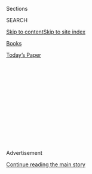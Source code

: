 <div id="app">

<div>

<div>

<div>

<div class="NYTAppHideMasthead css-1q2w90k e1suatyy0">

<div class="section css-ui9rw0 e1suatyy2">

<div class="css-eph4ug er09x8g0">

<div class="css-6n7j50">

</div>

<span class="css-1dv1kvn">Sections</span>

<div class="css-10488qs">

<span class="css-1dv1kvn">SEARCH</span>

</div>

[Skip to content](#site-content)[Skip to site
index](#site-index)

</div>

<div id="masthead-section-label" class="css-1wr3we4 eaxe0e00">

[Books](https://www.nytimes3xbfgragh.onion/section/books)

</div>

<div class="css-10698na e1huz5gh0">

</div>

</div>

<div id="masthead-bar-one" class="section hasLinks css-15hmgas e1csuq9d3">

<div class="css-uqyvli e1csuq9d0">

</div>

<div class="css-1uqjmks e1csuq9d1">

</div>

<div class="css-9e9ivx">

[](https://myaccount.nytimes3xbfgragh.onion/auth/login?response_type=cookie&client_id=vi)

</div>

<div class="css-1bvtpon e1csuq9d2">

[Today’s
Paper](https://www.nytimes3xbfgragh.onion/section/todayspaper)

</div>

</div>

</div>

</div>

<div data-aria-hidden="false">

<div id="site-content" data-role="main">

<div>

<div class="css-1aor85t" style="opacity:0.000000001;z-index:-1;visibility:hidden">

<div class="css-1hqnpie">

<div class="css-epjblv">

<span class="css-17xtcya">[Books](/section/books)</span><span class="css-x15j1o">|</span><span class="css-fwqvlz">13
Books to Watch For in
August</span>

</div>

<div class="css-k008qs">

<div class="css-1iwv8en">

<span class="css-18z7m18"></span>

<div>

</div>

</div>

<span class="css-1n6z4y">https://nyti.ms/311HlJF</span>

<div class="css-1705lsu">

<div class="css-4xjgmj">

<div class="css-4skfbu" data-role="toolbar" data-aria-label="Social Media Share buttons, Save button, and Comments Panel with current comment count" data-testid="share-tools">

  - 
  - 
  - 
  - 
    
    <div class="css-6n7j50">
    
    </div>

  - 

</div>

</div>

</div>

</div>

</div>

</div>

<div id="NYT_TOP_BANNER_REGION" class="css-13pd83m">

</div>

<div id="top-wrapper" class="css-1sy8kpn">

<div id="top-slug" class="css-l9onyx">

Advertisement

</div>

[Continue reading the main
story](#after-top)

<div class="ad top-wrapper" style="text-align:center;height:100%;display:block;min-height:250px">

<div id="top" class="place-ad" data-position="top" data-size-key="top">

</div>

</div>

<div id="after-top">

</div>

</div>

<div>

<div id="sponsor-wrapper" class="css-1hyfx7x">

<div id="sponsor-slug" class="css-19vbshk">

Supported by

</div>

[Continue reading the main
story](#after-sponsor)

<div id="sponsor" class="ad sponsor-wrapper" style="text-align:center;height:100%;display:block">

</div>

<div id="after-sponsor">

</div>

</div>

<div class="css-186x18t">

</div>

<div class="css-1vkm6nb ehdk2mb0">

# 13 Books to Watch For in August

</div>

Stephenie Meyer’s retelling of “Twilight,” Isabel Wilkerson’s
examination of American racism, a biography of the drug kingpin El
Chapo, and plenty
more.

<div class="css-79elbk" data-testid="photoviewer-wrapper">

<div class="css-z3e15g" data-testid="photoviewer-wrapper-hidden">

</div>

<div class="css-1a48zt4 ehw59r15" data-testid="photoviewer-children">

![](https://static01.graylady3jvrrxbe.onion/images/2020/07/31/books/00AUGUST-BOOKS-COMBO/00AUGUST-BOOKS-COMBO-articleLarge.jpg?quality=75&auto=webp&disable=upscale)

</div>

</div>

<div class="css-18e8msd">

<div class="css-vp77d3 epjyd6m0">

<div class="css-hus3qt ey68jwv0" data-aria-hidden="true">

[![Joumana
Khatib](https://static01.graylady3jvrrxbe.onion/images/2018/09/13/multimedia/author-joumana-khatib/author-joumana-khatib-thumbLarge.png
"Joumana Khatib")](https://nytimes3xbfgragh.onion/by/joumana-khatib)

</div>

<div class="css-1baulvz">

By [<span class="css-1baulvz last-byline" itemprop="name">Joumana
Khatib</span>](https://nytimes3xbfgragh.onion/by/joumana-khatib)

</div>

</div>

  - 
    
    <div class="css-ld3wwf e16638kd2">
    
    Published July 30, 2020Updated Aug. 4, 2020,
    <span class="css-epvm6">4:07 p.m.
    ET</span>
    
    </div>

  - 
    
    <div class="css-4xjgmj">
    
    <div class="css-pvvomx" data-role="toolbar" data-aria-label="Social Media Share buttons, Save button, and Comments Panel with current comment count" data-testid="share-tools">
    
      - 
      - 
      - 
      - 
        
        <div class="css-6n7j50">
        
        </div>
    
      - 
    
    </div>
    
    </div>

</div>

</div>

<div class="section meteredContent css-1r7ky0e" name="articleBody" itemprop="articleBody">

<div class="css-1fanzo5 StoryBodyCompanionColumn">

<div class="css-53u6y8">

August is often a quiet month for publishers, but this year there’s a
lot to look forward to: new books from Akwaeke Emezi and Daisy Johnson;
a timely re-examination of William Faulkner, with a special focus on how
he wrote about race; and an astrophysicist’s (surprisingly soothing)
guide to the end of the universe as we know
it.

<div class="css-79elbk" data-testid="photoviewer-wrapper">

<div class="css-z3e15g" data-testid="photoviewer-wrapper-hidden">

</div>

<div class="css-1a48zt4 ehw59r15" data-testid="photoviewer-children">

<div class="css-zgakxe erfvjey0">

<span class="css-1ly73wi e1tej78p0">Image</span>

<div class="css-zjzyr8">

<div data-testid="lazyimage-container" style="height:587.7333333333332px">

</div>

</div>

</div>

</div>

</div>

### ‘[Caste: The Origins of Our Discontents](https://www.penguinrandomhouse.com/books/653196/caste-by-isabel-wilkerson/),’ by Isabel Wilkerson (Random House, Aug. 4)

Wilkerson, the Pulitzer Prize-winning journalist and author of “[The
Warmth of Other
Suns](https://www.nytimes3xbfgragh.onion/2010/09/05/books/review/Oshinsky-t.html),”
places America’s racism in a global context, linking it to the caste
system in India as well as Nazi ideology. She identifies eight
cornerstones of caste systems throughout history and across the world,
and uses vignettes from real-life people to illustrate how inequality
acts as an invisible, but deeply felt, blueprint for their lives.

</div>

</div>

<div class="css-1fanzo5 StoryBodyCompanionColumn">

<div class="css-53u6y8">

*\[* [*Read our
review*](https://www.nytimes3xbfgragh.onion/2020/07/31/books/review-caste-isabel-wilkerson-origins-of-our-discontents.html)*.
\]*

<div class="css-79elbk" data-testid="photoviewer-wrapper">

<div class="css-z3e15g" data-testid="photoviewer-wrapper-hidden">

</div>

<div class="css-1a48zt4 ehw59r15" data-testid="photoviewer-children">

<div class="css-zgakxe erfvjey0">

<span class="css-1ly73wi e1tej78p0">Image</span>

<div class="css-zjzyr8">

<div data-testid="lazyimage-container" style="height:580px">

</div>

</div>

</div>

</div>

</div>

### ‘[The Death of Vivek Oji](https://www.penguinrandomhouse.com/books/604152/the-death-of-vivek-oji-by-akwaeke-emezi/),’ by Akwaeke Emezi (Riverhead, Aug. 4)

A family in southeastern Nigeria confronts what little it knew of — and
was willing to accept about — its son after his body is delivered to his
mother’s doorstep. This mystery, by the author of
“[Freshwater](https://www.nytimes3xbfgragh.onion/2018/02/26/books/review/freshwater-akwaeke-emezi.html)”
and
“[Pet](https://www.nytimes3xbfgragh.onion/2019/09/30/books/review/pet-akwaeke-emezi.html),”
raises an unsettling question: How does a family mourn a young man who
was forced to hide his true self?

*\[* [*Read our profile of
Emezi*](https://www.nytimes3xbfgragh.onion/2019/09/09/books/akwaeke-emezi-pet-freshwater.html)*.
|* [*Read our
review*](https://www.nytimes3xbfgragh.onion/2020/07/28/books/death-vivek-oji-akwaeke-emezi-group-text.html)*.
\]*

<div class="css-79elbk" data-testid="photoviewer-wrapper">

<div class="css-z3e15g" data-testid="photoviewer-wrapper-hidden">

</div>

<div class="css-1a48zt4 ehw59r15" data-testid="photoviewer-children">

<div class="css-zgakxe erfvjey0">

<span class="css-1ly73wi e1tej78p0">Image</span>

<div class="css-zjzyr8">

<div data-testid="lazyimage-container" style="height:587.7333333333332px">

</div>

</div>

</div>

</div>

</div>

### ‘[El Jefe: The Stalking of Chapo Guzmán](https://us.macmillan.com/books/9781250254528),’ by Alan Feuer (Flatiron, Aug. 25)

El Chapo, the most famous drug trafficker of his generation, [received a
life
sentence](https://www.nytimes3xbfgragh.onion/2019/07/17/nyregion/el-chapo-sentencing.html)
last year. He had evaded the Mexican authorities for years, smuggled
hundreds of tons of drugs and became notorious for his violence and
corruption. Feuer, a Metro reporter for The New York Times who covered
El Chapo’s trial, gives a brisk, rich account of the kingpin’s rise to
power and his
downfall.

<div class="css-79elbk" data-testid="photoviewer-wrapper">

<div class="css-z3e15g" data-testid="photoviewer-wrapper-hidden">

</div>

<div class="css-1a48zt4 ehw59r15" data-testid="photoviewer-children">

<div class="css-zgakxe erfvjey0">

<span class="css-1ly73wi e1tej78p0">Image</span>

<div class="css-zjzyr8">

<div data-testid="lazyimage-container" style="height:591.2334352701324px">

</div>

</div>

</div>

</div>

</div>

### ‘[The End of Everything (Astrophysically Speaking)](https://www.simonandschuster.com/books/The-End-of-Everything/Katie-Mack/9781982103545),’ by Katie Mack (Scribner, Aug. 4)

“In about five billion years, the Sun will swell to its red giant phase,
engulf the orbit of Mercury and perhaps Venus, and leave the Earth a
charred, lifeless, magma-covered rock.” That’s how Mack, a theoretical
astrophysicist, begins her engrossing, elegant timeline of the cosmos.
Despite the book’s sobering title, she sprinkles in delightful esoterica
along the way, while providing a guide to some of the most plausible
scenarios about the end of the universe.

</div>

</div>

<div class="css-1fanzo5 StoryBodyCompanionColumn">

<div class="css-53u6y8">

\[ [Read our
review](https://www.nytimes3xbfgragh.onion/2020/08/04/books/review/the-end-of-everything-katie-mack.html).
\]

<div class="css-79elbk" data-testid="photoviewer-wrapper">

<div class="css-z3e15g" data-testid="photoviewer-wrapper-hidden">

</div>

<div class="css-1a48zt4 ehw59r15" data-testid="photoviewer-children">

<div class="css-zgakxe erfvjey0">

<span class="css-1ly73wi e1tej78p0">Image</span>

<div class="css-zjzyr8">

<div data-testid="lazyimage-container" style="height:588.3777777777777px">

</div>

</div>

</div>

</div>

</div>

### ‘[Evil Geniuses: The Unmaking of America](https://www.penguinrandomhouse.com/books/594493/evil-geniuses-by-kurt-andersen/),’ by Kurt Andersen (Random House, Aug. 11)

Starting in the 1970s, according to Andersen, a “cultural U-turn” caused
the nation to abandon the middle class, instead rewarding corporate
interests and capitalist greed. The United States, he writes, might be
“the first large modern society to go from fully developed to
failing.” But for all his grim assessments, he offers solutions
(including stronger unions and a universal basic income), and believes
change is possible — so long as the left adopts tactics the right used
decades
ago.

<div class="css-79elbk" data-testid="photoviewer-wrapper">

<div class="css-z3e15g" data-testid="photoviewer-wrapper-hidden">

</div>

<div class="css-1a48zt4 ehw59r15" data-testid="photoviewer-children">

<div class="css-zgakxe erfvjey0">

<span class="css-1ly73wi e1tej78p0">Image</span>

<div class="css-zjzyr8">

<div data-testid="lazyimage-container" style="height:583.8666666666667px">

</div>

</div>

</div>

</div>

</div>

### ‘[Life of a Klansman: A Family History in White Supremacy](https://us.macmillan.com/books/9780374186326),’ by Edward Ball (Farrar, Straus & Giroux, Aug. 4)

In his National Book Award-winning book “[Slaves in the
Family](https://archive.nytimes3xbfgragh.onion/www.nytimes3xbfgragh.onion/books/98/03/01/reviews/980301.01faustt.html),”
Ball tracked down descendants of the people that his ancestors,
plantation owners in South Carolina, had enslaved. Now, he returns again
to his family, focusing on one of his great-great-grandfathers and his
association with the Ku Klux Klan.

*\[* [*Read our
review.*](https://www.nytimes3xbfgragh.onion/2020/08/04/books/review/life-of-a-klansman-edward-ball.html)
*\]*

<div class="css-79elbk" data-testid="photoviewer-wrapper">

<div class="css-z3e15g" data-testid="photoviewer-wrapper-hidden">

</div>

<div class="css-1a48zt4 ehw59r15" data-testid="photoviewer-children">

<div class="css-zgakxe erfvjey0">

<span class="css-1ly73wi e1tej78p0">Image</span>

<div class="css-zjzyr8">

<div data-testid="lazyimage-container" style="height:592.8888888888889px">

</div>

</div>

</div>

</div>

</div>

### ‘[Luster](https://us.macmillan.com/books/9780374910334),’ by Raven Leilani (Farrar, Straus & Giroux, Aug. 4)

Edie is a Black woman in her 20s, an artist in Bushwick who is
unfulfilled by virtually every part of her life. When she begins dating
a white man in an open marriage, she becomes entangled in his family’s
life — emotionally, physically and even economically.

*\[* [*Read our profile of
Leilani*](https://www.nytimes3xbfgragh.onion/2020/07/31/books/raven-leilani-luster.html)*.<span class="css-8l6xbc evw5hdy0">
</span>|* [*Read our
review*](https://www.nytimes3xbfgragh.onion/2020/08/04/books/review-luster-raven-leilani.html)*.
\]*

<div class="css-79elbk" data-testid="photoviewer-wrapper">

<div class="css-z3e15g" data-testid="photoviewer-wrapper-hidden">

</div>

<div class="css-1a48zt4 ehw59r15" data-testid="photoviewer-children">

<div class="css-zgakxe erfvjey0">

<span class="css-1ly73wi e1tej78p0">Image</span>

<div class="css-zjzyr8">

<div data-testid="lazyimage-container" style="height:582.3293172690763px">

</div>

</div>

</div>

</div>

</div>

</div>

</div>

<div class="css-1fanzo5 StoryBodyCompanionColumn">

<div class="css-53u6y8">

### ‘[Midnight Sun](https://www.hachettebookgroup.com/titles/stephenie-meyer/midnight-sun/9780316592253/),’ by Stephenie Meyer (Little, Brown, Aug. 4)

It’s been almost 15 years since Meyer published “Twilight,” the
best-selling young-adult vampire novel that sparked a worldwide interest
in paranormal romance. Now she returns to the story of Edward Cullen and
Bella Swan, but this time, she tells it from his point of view.

*\[* [*Read our Q.\&A. with
Meyer*](https://www.nytimes3xbfgragh.onion/2020/08/03/books/midnight-sun-stephenie-meyer-twilight.html)*.
\]*

<div class="css-79elbk" data-testid="photoviewer-wrapper">

<div class="css-z3e15g" data-testid="photoviewer-wrapper-hidden">

</div>

<div class="css-1a48zt4 ehw59r15" data-testid="photoviewer-children">

<div class="css-zgakxe erfvjey0">

<span class="css-1ly73wi e1tej78p0">Image</span>

<div class="css-zjzyr8">

<div data-testid="lazyimage-container" style="height:589.4308943089432px">

</div>

</div>

</div>

</div>

</div>

### ‘[Reaganland: America’s Right Turn 1976-1980](https://www.simonandschuster.com/books/Reaganland/Rick-Perlstein/9781476793054),’ by Rick Perlstein (Simon & Schuster, Aug. 18)

By 1976, Ronald Reagan’s political career appeared to be over. In
Perlstein’s new book, the final volume of his series charting the
ascendancy of the right in America, he traces Reagan’s political
comeback and how he reinvigorated the Republican Party’s base with his
pledge to “Make America Great Again.” Perlstein, an engaging
storyteller, offers a clear guide to the intellectual and ideological
debates of the
time.

<div class="css-79elbk" data-testid="photoviewer-wrapper">

<div class="css-z3e15g" data-testid="photoviewer-wrapper-hidden">

</div>

<div class="css-1a48zt4 ehw59r15" data-testid="photoviewer-children">

<div class="css-zgakxe erfvjey0">

<span class="css-1ly73wi e1tej78p0">Image</span>

<div class="css-zjzyr8">

<div data-testid="lazyimage-container" style="height:580px">

</div>

</div>

</div>

</div>

</div>

### ‘[The Saddest Words: William Faulkner’s Civil War](https://wwnorton.com/books/9781631491702),’ by Michael Gorra (Liveright, Aug. 25)

Faulkner’s enduring, ubiquitous quote that “the past is never dead”
might be a fitting epitaph for this new book. In this timely
re-examination, Gorra considers how Faulkner should be read in the 21st
century, with a focus on the depiction of Black people and racism in his
fiction.

<div class="css-79elbk" data-testid="photoviewer-wrapper">

<div class="css-z3e15g" data-testid="photoviewer-wrapper-hidden">

</div>

<div class="css-1a48zt4 ehw59r15" data-testid="photoviewer-children">

<div class="css-zgakxe erfvjey0">

<span class="css-1ly73wi e1tej78p0">Image</span>

<div class="css-zjzyr8">

<div data-testid="lazyimage-container" style="height:607.7111111111111px">

</div>

</div>

</div>

</div>

</div>

### ‘[Sisters](https://www.penguinrandomhouse.com/books/624960/sisters-by-daisy-johnson/),’ by Daisy Johnson (Riverhead, Aug. 25)

With her debut novel “[Everything
Under](https://www.nytimes3xbfgragh.onion/2018/11/20/books/review/daisy-johnson-everything-under.html),”
Johnson became the youngest author shortlisted for the Booker Prize. Her
new book focuses on two teenage sisters, July and September, who arrive
with their mother at a desolate house on the eastern coast of England
after leaving school for reasons that aren’t entirely clear. The sisters
are fiercely close, less than a year apart in age, but their
relationship takes on a sinister tone over time. As their circumstances
and past come into focus, Johnson delivers a shocking
twist.

</div>

</div>

<div class="css-1fanzo5 StoryBodyCompanionColumn">

<div class="css-53u6y8">

<div class="css-79elbk" data-testid="photoviewer-wrapper">

<div class="css-z3e15g" data-testid="photoviewer-wrapper-hidden">

</div>

<div class="css-1a48zt4 ehw59r15" data-testid="photoviewer-children">

<div class="css-zgakxe erfvjey0">

<span class="css-1ly73wi e1tej78p0">Image</span>

<div class="css-zjzyr8">

<div data-testid="lazyimage-container" style="height:594.8222222222222px">

</div>

</div>

</div>

</div>

</div>

### ‘[Summer](https://www.penguinrandomhouse.com/books/259057/summer-by-ali-smith/),’ by Ali Smith (Pantheon, Aug. 25)

The final volume in Smith’s seasonal quartet, set during the coronavirus
pandemic, centers on Sacha and Robert, two siblings grappling with the
awakening of their political and cultural consciousness. As she did in
the series’ earlier books, Smith balances timely real-life issues
(Brexit, the refugee crisis, Trump) with her characters’ inner lives —
and characters from the previous books reappear,
too.

<div class="css-79elbk" data-testid="photoviewer-wrapper">

<div class="css-z3e15g" data-testid="photoviewer-wrapper-hidden">

</div>

<div class="css-1a48zt4 ehw59r15" data-testid="photoviewer-children">

<div class="css-zgakxe erfvjey0">

<span class="css-1ly73wi e1tej78p0">Image</span>

<div class="css-zjzyr8">

<div data-testid="lazyimage-container" style="height:585.8585858585859px">

</div>

</div>

</div>

</div>

</div>

### ‘[Vesper Flights](https://groveatlantic.com/book/vesper-flights/),’ by Helen Macdonald (Grove Atlantic, Aug. 25)

Macdonald’s debut, “[H Is for
Hawk](https://www.nytimes3xbfgragh.onion/2015/02/22/books/review/helen-macdonalds-h-is-for-hawk.html)”
— about grappling with the death of her beloved father by training a
goshawk — was one of the [Book Review’s 10 best books
of 2015](https://www.nytimes3xbfgragh.onion/interactive/2015/12/02/books/review/best-books-of-2015.html).
Now, Macdonald returns with a collection of essays, new and previously
published, about the natural world.

</div>

</div>

<div>

</div>

<div class="css-1fanzo5 StoryBodyCompanionColumn">

<div class="css-53u6y8">

*Follow New York Times Books on*
[*Facebook*](https://www.facebookcorewwwi.onion/nytbooks/)*,*
[*Twitter*](https://twitter.com/nytimesbooks) *and*
[*Instagram*](https://www.instagram.com/nytbooks/)*, sign up for* [*our
newsletter*](https://www.nytimes3xbfgragh.onion/newsletters/books-review)
*or* [*our literary
calendar*](https://www.nytimes3xbfgragh.onion/interactive/2017/books/books-calendar.html)*.
And listen to us on the* [*Book Review
podcast*](https://www.nytimes3xbfgragh.onion/column/book-review-podcast)*.*

</div>

</div>

</div>

<div>

</div>

<div>

</div>

<div>

</div>

<div>

<div id="bottom-wrapper" class="css-1ede5it">

<div id="bottom-slug" class="css-l9onyx">

Advertisement

</div>

[Continue reading the main
story](#after-bottom)

<div id="bottom" class="ad bottom-wrapper" style="text-align:center;height:100%;display:block;min-height:90px">

</div>

<div id="after-bottom">

</div>

</div>

</div>

</div>

</div>

## Site Index

<div>

</div>

## Site Information Navigation

  - [© <span>2020</span> <span>The New York Times
    Company</span>](https://help.nytimes3xbfgragh.onion/hc/en-us/articles/115014792127-Copyright-notice)

<!-- end list -->

  - [NYTCo](https://www.nytco.com/)
  - [Contact
    Us](https://help.nytimes3xbfgragh.onion/hc/en-us/articles/115015385887-Contact-Us)
  - [Work with us](https://www.nytco.com/careers/)
  - [Advertise](https://nytmediakit.com/)
  - [T Brand Studio](http://www.tbrandstudio.com/)
  - [Your Ad
    Choices](https://www.nytimes3xbfgragh.onion/privacy/cookie-policy#how-do-i-manage-trackers)
  - [Privacy](https://www.nytimes3xbfgragh.onion/privacy)
  - [Terms of
    Service](https://help.nytimes3xbfgragh.onion/hc/en-us/articles/115014893428-Terms-of-service)
  - [Terms of
    Sale](https://help.nytimes3xbfgragh.onion/hc/en-us/articles/115014893968-Terms-of-sale)
  - [Site
    Map](https://spiderbites.nytimes3xbfgragh.onion)
  - [Help](https://help.nytimes3xbfgragh.onion/hc/en-us)
  - [Subscriptions](https://www.nytimes3xbfgragh.onion/subscription?campaignId=37WXW)

</div>

</div>

</div>

</div>
